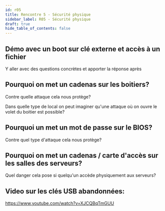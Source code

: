 ```yaml
---
id: r05
title: Rencontre 5 - Sécurité physique
sidebar_label: R05 - Sécurité physique
draft: true
hide_table_of_contents: false
---
```


## Démo avec un boot sur clé externe et accès à un fichier

Y aller avec des questions concrètes et apporter la réponse après

## Pourquoi on met un cadenas sur les boitiers?

Contre quelle attaque cela nous protège?

Dans quelle type de local on peut imaginer qu'une attaque où on ouvre le volet du boitier est possible?

## Pourquoi un met un mot de passe sur le BIOS?

Contre quel type d'attaque cela nous protège?

## Pourquoi on met un cadenas / carte d'accès sur les salles des serveurs?

Quel danger cela pose si quelqu'un accède physiquement aux serveurs?

## Video sur les clés USB abandonnées:


https://www.youtube.com/watch?v=XJCQBqTmGUU




